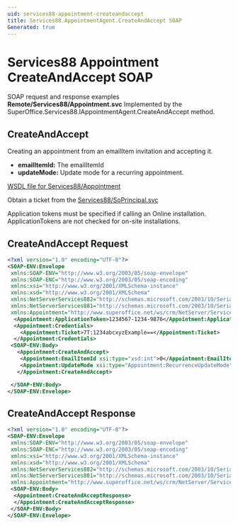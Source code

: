 ```yaml
---
uid: services88-appointment-createandaccept
title: Services88.AppointmentAgent.CreateAndAccept SOAP
Generated: true
---
```


# Services88 Appointment CreateAndAccept SOAP

SOAP request and response examples **Remote/Services88/Appointment.svc**
Implemented by the <see cref="M:SuperOffice.Services88.IAppointmentAgent.CreateAndAccept">SuperOffice.Services88.IAppointmentAgent.CreateAndAccept</see> method.

## CreateAndAccept

Creating an appointment from an emailItem invitation and accepting it.

* **emailItemId:** The emailItemId
* **updateMode:** Update mode for a recurring appointment.



[WSDL file for Services88/Appointment](../Services88-Appointment.md)

Obtain a ticket from the [Services88/SoPrincipal.svc](../SoPrincipal/index.md)

Application tokens must be specified if calling an Online installation. ApplicationTokens are not checked for on-site installations.

## CreateAndAccept Request

```xml
<?xml version="1.0" encoding="UTF-8"?>
<SOAP-ENV:Envelope
 xmlns:SOAP-ENV="http://www.w3.org/2003/05/soap-envelope"
 xmlns:SOAP-ENC="http://www.w3.org/2003/05/soap-encoding"
 xmlns:xsi="http://www.w3.org/2001/XMLSchema-instance"
 xmlns:xsd="http://www.w3.org/2001/XMLSchema"
 xmlns:NetServerServices882="http://schemas.microsoft.com/2003/10/Serialization/Arrays"
 xmlns:NetServerServices881="http://schemas.microsoft.com/2003/10/Serialization/"
 xmlns:Appointment="http://www.superoffice.net/ws/crm/NetServer/Services88">
  <Appointment:ApplicationToken>1234567-1234-9876</Appointment:ApplicationToken>
  <Appointment:Credentials>
    <Appointment:Ticket>7T:1234abcxyzExample==</Appointment:Ticket>
  </Appointment:Credentials>
 <SOAP-ENV:Body>
   <Appointment:CreateAndAccept>
    <Appointment:EmailItemId xsi:type="xsd:int">0</Appointment:EmailItemId>
    <Appointment:UpdateMode xsi:type="Appointment:RecurrenceUpdateMode">Unknown</Appointment:UpdateMode>
   </Appointment:CreateAndAccept>

 </SOAP-ENV:Body>
</SOAP-ENV:Envelope>

```


## CreateAndAccept Response

```xml
<?xml version="1.0" encoding="UTF-8"?>
<SOAP-ENV:Envelope
 xmlns:SOAP-ENV="http://www.w3.org/2003/05/soap-envelope"
 xmlns:SOAP-ENC="http://www.w3.org/2003/05/soap-encoding"
 xmlns:xsi="http://www.w3.org/2001/XMLSchema-instance"
 xmlns:xsd="http://www.w3.org/2001/XMLSchema"
 xmlns:NetServerServices882="http://schemas.microsoft.com/2003/10/Serialization/Arrays"
 xmlns:NetServerServices881="http://schemas.microsoft.com/2003/10/Serialization/"
 xmlns:Appointment="http://www.superoffice.net/ws/crm/NetServer/Services88">
 <SOAP-ENV:Body>
  <Appointment:CreateAndAcceptResponse>
  </Appointment:CreateAndAcceptResponse>
 </SOAP-ENV:Body>
</SOAP-ENV:Envelope>

```


